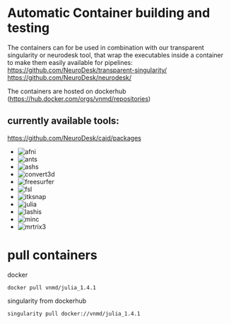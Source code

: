 # Automatic Container building and testing

The containers can for be used in combination with our transparent singularity or neurodesk tool, that wrap the executables inside a container to make them easily available for pipelines:
https://github.com/NeuroDesk/transparent-singularity/
https://github.com/NeuroDesk/neurodesk/

The containers are hosted on dockerhub (https://hub.docker.com/orgs/vnmd/repositories)

## currently available tools:
https://github.com/NeuroDesk/caid/packages
* ![afni](https://github.com/NeuroDesk/caid/workflows/afni/badge.svg)
* ![ants](https://github.com/NeuroDesk/caid/workflows/ants/badge.svg)
* ![ashs](https://github.com/NeuroDesk/caid/workflows/ashs/badge.svg)
* ![convert3d](https://github.com/NeuroDesk/caid/workflows/convert3D/badge.svg)
* ![freesurfer](https://github.com/NeuroDesk/caid/workflows/freesurfer/badge.svg)
* ![fsl](https://github.com/NeuroDesk/caid/workflows/fsl/badge.svg)
* ![itksnap](https://github.com/NeuroDesk/caid/workflows/itksnap/badge.svg)
* ![julia](https://github.com/NeuroDesk/caid/workflows/julia/badge.svg)
* ![lashis](https://github.com/NeuroDesk/caid/workflows/lashis/badge.svg)
* ![minc](https://github.com/NeuroDesk/caid/workflows/minc/badge.svg)
* ![mrtrix3](https://github.com/NeuroDesk/caid/workflows/mrtrix3/badge.svg)


# pull containers
docker
```
docker pull vnmd/julia_1.4.1
```

singularity from dockerhub
```
singularity pull docker://vnmd/julia_1.4.1
```
